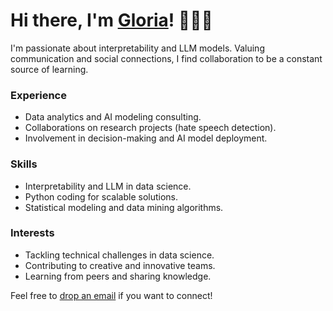 # Hi there, I'm [Gloria](https://glorelvalle.github.io)! 👩🏼‍💻
I'm passionate about interpretability and LLM models. 
Valuing communication and social connections, I find collaboration to be a constant source of learning.

### Experience
- Data analytics and AI modeling consulting.
- Collaborations on research projects (hate speech detection).
- Involvement in decision-making and AI model deployment.

### Skills
- Interpretability and LLM in data science.
- Python coding for scalable solutions.
- Statistical modeling and data mining algorithms.

### Interests
- Tackling technical challenges in data science.
- Contributing to creative and innovative teams.
- Learning from peers and sharing knowledge.

Feel free to [drop an email](mailto:glorelvalle@gmail.com) if you want to connect!